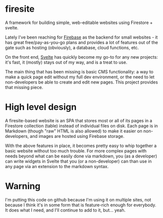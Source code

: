 # firesite
A framework for building simple, web-editable websites using Firestore + svelte.

Lately I've been reaching for [Firebase](https://firebase.google.com/) as the backend for small websites - it has great free/pay-as-you-go plans and provides a lot of features out of the gate such as hosting (obviously), a database, cloud functions, etc.

On the front end, [Svelte](https://svelte.dev/) has quickly become my go-to for any new projects: it's fast, it (mostly) stays out of my way, and is a treat to use.

The main thing that has been missing is basic CMS functionality: a way to make a quick page edit without my full dev environment, or the need to let non-developers be able to create and edit new pages. This project provides that missing piece.

# High level design
A firesite-based website is an SPA that stores most or all of its pages in a Firestore collection (table) instead of individual files on disk. Each page is in Markdown (though "raw" HTML is also allowed) to make it easier on non-developers, and images are hosted using Firebase storage.

With the above features in place, it becomes pretty easy to whip together a basic website without too much trouble. For more complex pages with needs beyond what can be easily done via markdown, you (as a developer) can write widgets in Svelte that you (or a non-developer) can than use in any page via an extension to the markdown syntax.

# Warning
I'm putting this code on github because I'm using it on multiple sites, not because I think it's in some form that is feature-rich enough for everybody. It does what I need, and I'll continue to add to it, but... yeah.
